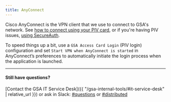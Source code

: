 ```yaml
---
title: AnyConnect
---
```


Cisco AnyConnect is the VPN client that we use to connect to GSA's network. See [how to connect using your PIV card](https://gsa.servicenowservices.com/sp/?id=kb_article&sys_id=6d6753d1dbb73b84c3d674608c96195c), or if you're having PIV issues, [using SecureAuth](https://gsa.servicenowservices.com/sp/?id=kb_article&sys_id=22191902db10774058c2fd721f9619f5).

To speed things up a bit, use a `GSA Access Card Login` (PIV login) configuration and set `Start VPN when AnyConnect is started` in AnyConnect’s preferences to automatically initiate the login process when the application is launched.

---

#### Still have questions?

[Contact the GSA IT Service Desk]({{ "/gsa-internal-tools/#it-service-desk" | relative_url }}) or ask in Slack: [#questions](https://gsa-tts.slack.com/messages/questions/) or [#distributed](https://gsa-tts.slack.com/messages/distributed/)
